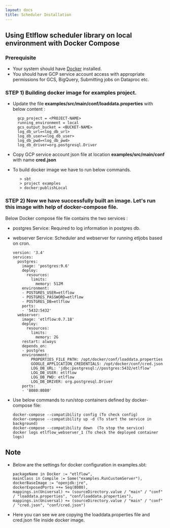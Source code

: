 ```yaml
---
layout: docs
title: Scheduler Installation
---
```


## Using Etlflow scheduler library on local environment with Docker Compose

### Prerequisite
* Your system should have [Docker](https://docs.docker.com/get-docker/) installed.
* You should have GCP service account access with appropriate permissions for GCS, BigQuery, Submitting jobs on Dataproc etc.

### STEP 1) Building docker image for examples project.
* Update the file **examples/src/main/conf/loaddata.properties** with below content : 
        
        gcp_project = <PROJECT-NAME>
        running_environment = local
        gcs_output_bucket = <BUCKET-NAME>
        log_db_url=<log_db_url>
        log_db_user=<log_db_user>
        log_db_pwd=<log_db_pwd>
        log_db_driver=org.postgresql.Driver

* Copy GCP service account json file at location **examples/src/main/conf** with name **cred.json**

* To build docker image we have to run below commands. 

         
         > sbt
         > project examples
         > docker:publishLocal

### STEP 2) Now we have successfully built an image. Let's run this image with help of docker-compose file. 

Below Docker compose file file contains the two services : 
* postgres Service: Required to log information in postgres db.
* webserver Service: Scheduler and webserver for running etljobs based on cron.
      
      
      version: '3.4'
      services:
        postgres:
          image: 'postgres:9.6'
          deploy:
            resources:
              limits:
                memory: 512M
          environment:
          - POSTGRES_USER=etlflow
          - POSTGRES_PASSWORD=etlflow
          - POSTGRES_DB=etlflow
          ports:
          - '5432:5432'
        webserver:
          image: 'etlflow:0.7.18'
          deploy:
            resources:
              limits:
                memory: 2G
          restart: always
          depends_on:
          - postgres
          environment:
              PROPERTIES_FILE_PATH: /opt/docker/conf/loaddata.properties
              GOOGLE_APPLICATION_CREDENTIALS: /opt/docker/conf/cred.json
              LOG_DB_URL: 'jdbc:postgresql://postgres:5432/etlflow'
              LOG_DB_USER: etlflow
              LOG_DB_PWD: etlflow
              LOG_DB_DRIVER: org.postgresql.Driver
          ports:
          - '8080:8080'


* Use below commands to run/stop containers defined by docker-compose file: 
  
      
      docker-compose --compatibility config (To check config)
      docker-compose --compatibility up -d (To start the service in background)
      docker-compose --compatibility down  (To stop the service)
      docker logs etlflow_webserver_1 (To check the deployed container logs)
 
## Note
* Below are the settings for docker configuration in examples.sbt: 

      
      packageName in Docker := "etlflow",
      mainClass in Compile := Some("examples.RunCustomServer"),
      dockerBaseImage := "openjdk:jre",
      dockerExposedPorts ++= Seq(8080),
      mappings.in(Universal) += (sourceDirectory.value / "main" / "conf" / "loaddata.properties", "conf/loaddata.properties"),
      mappings.in(Universal) += (sourceDirectory.value / "main" / "conf" / "cred.json", "conf/cred.json")
      
* Here you can see we are copying the loaddata.properties file and cred.json file inside docker image.    